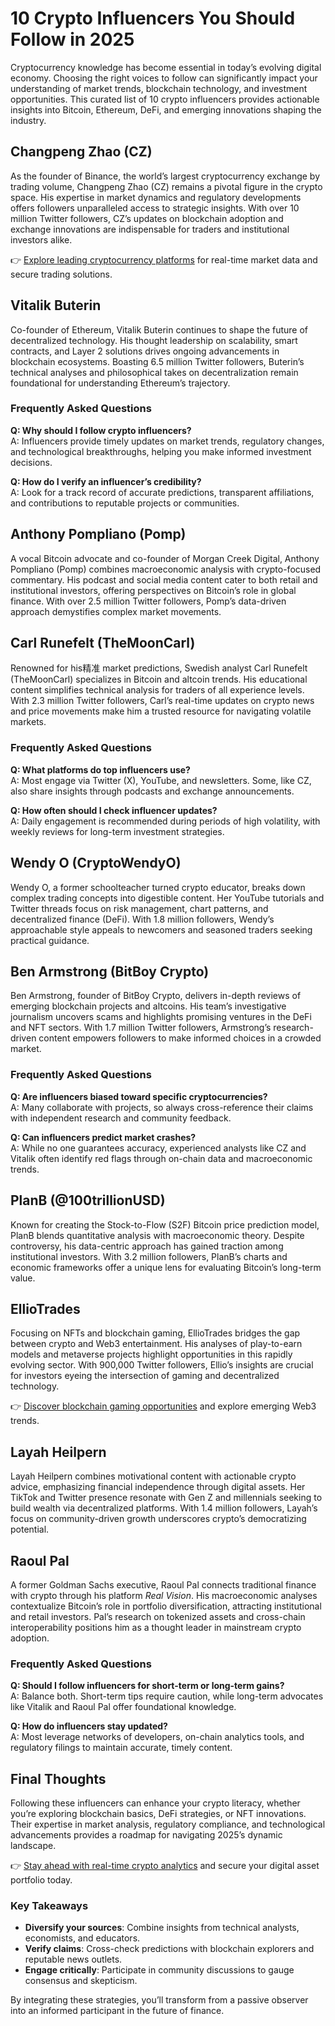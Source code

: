 # 10 Crypto Influencers You Should Follow in 2025  

Cryptocurrency knowledge has become essential in today’s evolving digital economy. Choosing the right voices to follow can significantly impact your understanding of market trends, blockchain technology, and investment opportunities. This curated list of 10 crypto influencers provides actionable insights into Bitcoin, Ethereum, DeFi, and emerging innovations shaping the industry.  

## Changpeng Zhao (CZ)  
As the founder of Binance, the world’s largest cryptocurrency exchange by trading volume, Changpeng Zhao (CZ) remains a pivotal figure in the crypto space. His expertise in market dynamics and regulatory developments offers followers unparalleled access to strategic insights. With over 10 million Twitter followers, CZ’s updates on blockchain adoption and exchange innovations are indispensable for traders and institutional investors alike.  

👉 [Explore leading cryptocurrency platforms](https://bit.ly/okx-bonus) for real-time market data and secure trading solutions.  

## Vitalik Buterin  
Co-founder of Ethereum, Vitalik Buterin continues to shape the future of decentralized technology. His thought leadership on scalability, smart contracts, and Layer 2 solutions drives ongoing advancements in blockchain ecosystems. Boasting 6.5 million Twitter followers, Buterin’s technical analyses and philosophical takes on decentralization remain foundational for understanding Ethereum’s trajectory.  

### Frequently Asked Questions  
**Q: Why should I follow crypto influencers?**  
A: Influencers provide timely updates on market trends, regulatory changes, and technological breakthroughs, helping you make informed investment decisions.  

**Q: How do I verify an influencer’s credibility?**  
A: Look for a track record of accurate predictions, transparent affiliations, and contributions to reputable projects or communities.  

## Anthony Pompliano (Pomp)  
A vocal Bitcoin advocate and co-founder of Morgan Creek Digital, Anthony Pompliano (Pomp) combines macroeconomic analysis with crypto-focused commentary. His podcast and social media content cater to both retail and institutional investors, offering perspectives on Bitcoin’s role in global finance. With over 2.5 million Twitter followers, Pomp’s data-driven approach demystifies complex market movements.  

## Carl Runefelt (TheMoonCarl)  
Renowned for his精准 market predictions, Swedish analyst Carl Runefelt (TheMoonCarl) specializes in Bitcoin and altcoin trends. His educational content simplifies technical analysis for traders of all experience levels. With 2.3 million Twitter followers, Carl’s real-time updates on crypto news and price movements make him a trusted resource for navigating volatile markets.  

### Frequently Asked Questions  
**Q: What platforms do top influencers use?**  
A: Most engage via Twitter (X), YouTube, and newsletters. Some, like CZ, also share insights through podcasts and exchange announcements.  

**Q: How often should I check influencer updates?**  
A: Daily engagement is recommended during periods of high volatility, with weekly reviews for long-term investment strategies.  

## Wendy O (CryptoWendyO)  
Wendy O, a former schoolteacher turned crypto educator, breaks down complex trading concepts into digestible content. Her YouTube tutorials and Twitter threads focus on risk management, chart patterns, and decentralized finance (DeFi). With 1.8 million followers, Wendy’s approachable style appeals to newcomers and seasoned traders seeking practical guidance.  

## Ben Armstrong (BitBoy Crypto)  
Ben Armstrong, founder of BitBoy Crypto, delivers in-depth reviews of emerging blockchain projects and altcoins. His team’s investigative journalism uncovers scams and highlights promising ventures in the DeFi and NFT sectors. With 1.7 million Twitter followers, Armstrong’s research-driven content empowers followers to make informed choices in a crowded market.  

### Frequently Asked Questions  
**Q: Are influencers biased toward specific cryptocurrencies?**  
A: Many collaborate with projects, so always cross-reference their claims with independent research and community feedback.  

**Q: Can influencers predict market crashes?**  
A: While no one guarantees accuracy, experienced analysts like CZ and Vitalik often identify red flags through on-chain data and macroeconomic trends.  

## PlanB (@100trillionUSD)  
Known for creating the Stock-to-Flow (S2F) Bitcoin price prediction model, PlanB blends quantitative analysis with macroeconomic theory. Despite controversy, his data-centric approach has gained traction among institutional investors. With 3.2 million followers, PlanB’s charts and economic frameworks offer a unique lens for evaluating Bitcoin’s long-term value.  

## EllioTrades  
Focusing on NFTs and blockchain gaming, EllioTrades bridges the gap between crypto and Web3 entertainment. His analyses of play-to-earn models and metaverse projects highlight opportunities in this rapidly evolving sector. With 900,000 Twitter followers, Ellio’s insights are crucial for investors eyeing the intersection of gaming and decentralized technology.  

👉 [Discover blockchain gaming opportunities](https://bit.ly/okx-bonus) and explore emerging Web3 trends.  

## Layah Heilpern  
Layah Heilpern combines motivational content with actionable crypto advice, emphasizing financial independence through digital assets. Her TikTok and Twitter presence resonate with Gen Z and millennials seeking to build wealth via decentralized platforms. With 1.4 million followers, Layah’s focus on community-driven growth underscores crypto’s democratizing potential.  

## Raoul Pal  
A former Goldman Sachs executive, Raoul Pal connects traditional finance with crypto through his platform *Real Vision*. His macroeconomic analyses contextualize Bitcoin’s role in portfolio diversification, attracting institutional and retail investors. Pal’s research on tokenized assets and cross-chain interoperability positions him as a thought leader in mainstream crypto adoption.  

### Frequently Asked Questions  
**Q: Should I follow influencers for short-term or long-term gains?**  
A: Balance both. Short-term tips require caution, while long-term advocates like Vitalik and Raoul Pal offer foundational knowledge.  

**Q: How do influencers stay updated?**  
A: Most leverage networks of developers, on-chain analytics tools, and regulatory filings to maintain accurate, timely content.  

## Final Thoughts  
Following these influencers can enhance your crypto literacy, whether you’re exploring blockchain basics, DeFi strategies, or NFT innovations. Their expertise in market analysis, regulatory compliance, and technological advancements provides a roadmap for navigating 2025’s dynamic landscape.  

👉 [Stay ahead with real-time crypto analytics](https://bit.ly/okx-bonus) and secure your digital asset portfolio today.  

### Key Takeaways  
- **Diversify your sources**: Combine insights from technical analysts, economists, and educators.  
- **Verify claims**: Cross-check predictions with blockchain explorers and reputable news outlets.  
- **Engage critically**: Participate in community discussions to gauge consensus and skepticism.  

By integrating these strategies, you’ll transform from a passive observer into an informed participant in the future of finance.
